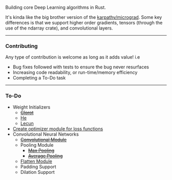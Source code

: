 Building core Deep Learning algorithms in Rust.

It's kinda like the big brother version of the [karpathy/micrograd](https://github.com/karpathy/micrograd).
Some key differences is that we support higher order gradients, tensors (through the use of the ndarray crate), and convolutional layers.

-------------------------------------------------------

### Contributing

Any type of contribution is welcome as long as it adds value! i.e
* Bug fixes followed with tests to ensure the bug never resurfaces
* Increasing code readability, or run-time/memory efficiency
* Completing a To-Do task

-------------------------------------------------------

### To-Do

* Weight Initializers
    * [~~Glorot~~](https://www.tensorflow.org/api_docs/python/tf/keras/initializers/GlorotNormal)
    * [He](https://www.tensorflow.org/api_docs/python/tf/keras/initializers/HeNormal)
    * [Lecun](https://www.tensorflow.org/api_docs/python/tf/keras/initializers/LecunNormal)
* [Create optimizer module for loss functions](https://pytorch.org/docs/stable/optim.html)
* Convolutional Neural Networks
    * [~~Convolutional Module~~](https://pytorch.org/docs/stable/generated/torch.nn.Conv2d.html)
    * Pooling Module
        * [~~Max Pooling~~](https://pytorch.org/docs/stable/generated/torch.nn.MaxPool2d.html)
        * [~~Average Pooling~~](https://pytorch.org/docs/stable/generated/torch.nn.AvgPool2d.html#torch.nn.AvgPool2d)
    * [Flatten Module](https://pytorch.org/docs/stable/generated/torch.nn.Flatten.html#torch.nn.Flatten)
    * Padding Support
    * Dilation Support

